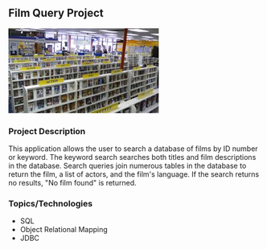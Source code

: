 ## Film Query Project
![video_rental_store](https://github.com/ohshet/FilmQueryProject/blob/master/videoRental.jpeg)
### Project Description
This application allows the user to search a database of films by ID number or
keyword.  The keyword search searches both titles and film descriptions in the
database.  Search queries join numerous tables in the database to return the film,
a list of actors, and the film's language.  If the search returns no results,
"No film found" is returned.

### Topics/Technologies
* SQL
* Object Relational Mapping
* JDBC
